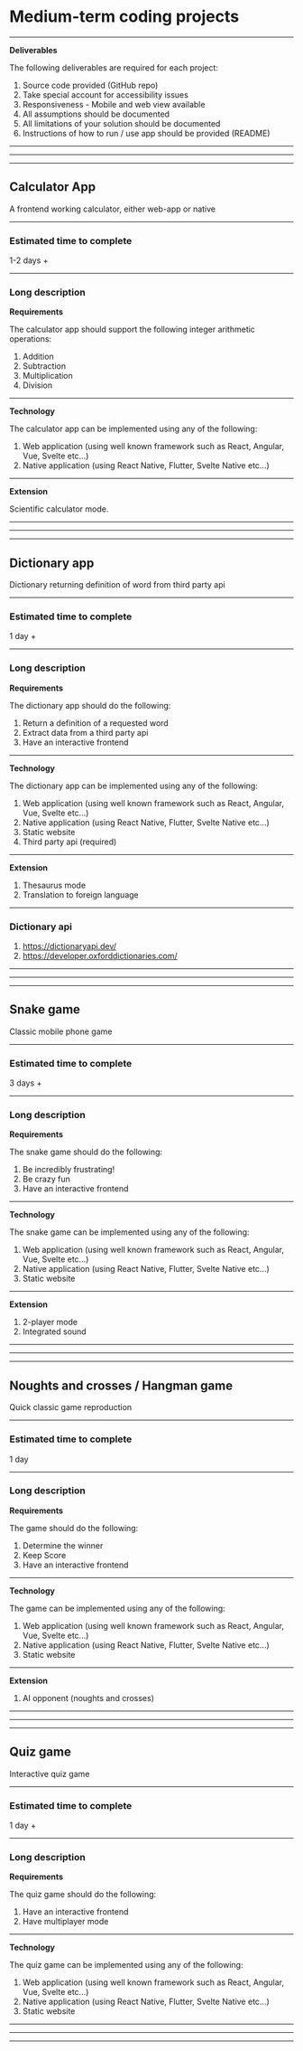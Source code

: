 # Medium-term coding projects

---

**Deliverables**

The following deliverables are required for each project:

1. Source code provided (GitHub repo)
2. Take special account for accessibility issues
3. Responsiveness - Mobile and web view available
4. All assumptions should be documented
5. All limitations of your solution should be documented
6. Instructions of how to run / use app should be provided (README)

---

---

---

## **Calculator App**

A frontend working calculator, either web-app or native

---

### **Estimated time to complete**

1-2 days +

---

### **Long description**

**Requirements**

The calculator app should support the following integer arithmetic operations:

1. Addition
2. Subtraction
3. Multiplication
4. Division

---

**Technology**

The calculator app can be implemented using any of the following:

1. Web application (using well known framework such as React, Angular, Vue, Svelte etc...)
2. Native application (using React Native, Flutter, Svelte Native etc...)

---

**Extension**

Scientific calculator mode.

---

---

---

## **Dictionary app**

Dictionary returning definition of word from third party api

---

### **Estimated time to complete**

1 day +

---

### **Long description**

**Requirements**

The dictionary app should do the following:

1. Return a definition of a requested word
2. Extract data from a third party api
3. Have an interactive frontend

---

**Technology**

The dictionary app can be implemented using any of the following:

1. Web application (using well known framework such as React, Angular, Vue, Svelte etc...)
2. Native application (using React Native, Flutter, Svelte Native etc...)
3. Static website
4. Third party api (required)

---

**Extension**

1. Thesaurus mode
2. Translation to foreign language

---

### **Dictionary api**

1. https://dictionaryapi.dev/
2. https://developer.oxforddictionaries.com/

---

---

---

## **Snake game**

Classic mobile phone game

---

### **Estimated time to complete**

3 days +

---

### **Long description**

**Requirements**

The snake game should do the following:

1. Be incredibly frustrating!
2. Be crazy fun
3. Have an interactive frontend

---

**Technology**

The snake game can be implemented using any of the following:

1. Web application (using well known framework such as React, Angular, Vue, Svelte etc...)
2. Native application (using React Native, Flutter, Svelte Native etc...)
3. Static website

---

**Extension**

1. 2-player mode
2. Integrated sound

---

---

---

## **Noughts and crosses / Hangman game**

Quick classic game reproduction

---

### **Estimated time to complete**

1 day

---

### **Long description**

**Requirements**

The game should do the following:

1. Determine the winner
2. Keep Score
3. Have an interactive frontend

---

**Technology**

The game can be implemented using any of the following:

1. Web application (using well known framework such as React, Angular, Vue, Svelte etc...)
2. Native application (using React Native, Flutter, Svelte Native etc...)
3. Static website

---

**Extension**

1. AI opponent (noughts and crosses)

---

---

---

## **Quiz game**

Interactive quiz game

---

### **Estimated time to complete**

1 day +

---

### **Long description**

**Requirements**

The quiz game should do the following:

1. Have an interactive frontend
2. Have multiplayer mode

---

**Technology**

The quiz game can be implemented using any of the following:

1. Web application (using well known framework such as React, Angular, Vue, Svelte etc...)
2. Native application (using React Native, Flutter, Svelte Native etc...)
3. Static website

---

---

---
